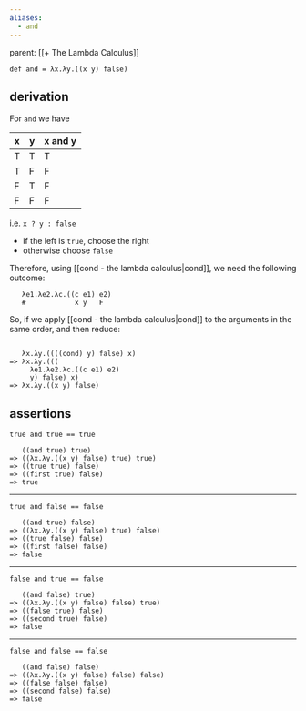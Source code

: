 ```yaml
---
aliases:
  - and
---
```

parent: [[+ The Lambda Calculus]]

```
def and = λx.λy.((x y) false)
```

## derivation

For `and` we have

|x|y|x and y|
|---|---|---|
|T|T|T|
|T|F|F|
|F|T|F|
|F|F|F|

i.e. `x ? y : false`

- if the left is `true`, choose the right
- otherwise choose `false`

Therefore, using [[cond - the lambda calculus|cond]], we need the following outcome:
```
   λe1.λe2.λc.((c e1) e2)
   #            x y   F
```

So, if we apply [[cond - the lambda calculus|cond]] to the arguments in the same order, and then reduce:
```

   λx.λy.((((cond) y) false) x)
=> λx.λy.(((
     λe1.λe2.λc.((c e1) e2) 
     y) false) x)
=> λx.λy.((x y) false)
```
## assertions

`true and true == true`

```
   ((and true) true)
=> ((λx.λy.((x y) false) true) true)
=> ((true true) false)
=> ((first true) false)
=> true
```
---

`true and false == false`

```
   ((and true) false)
=> ((λx.λy.((x y) false) true) false)
=> ((true false) false)
=> ((first false) false)
=> false
```
---

`false and true == false`

```
   ((and false) true)
=> ((λx.λy.((x y) false) false) true)
=> ((false true) false)
=> ((second true) false)
=> false
```
---

`false and false == false`

```
   ((and false) false)
=> ((λx.λy.((x y) false) false) false)
=> ((false false) false)
=> ((second false) false)
=> false
```